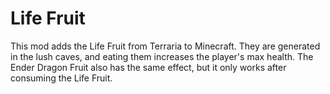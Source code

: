# Life Fruit
This mod adds the Life Fruit from Terraria to Minecraft. 
They are generated in the lush caves, and eating them increases the player's max health.
The Ender Dragon Fruit also has the same effect, but it only works after consuming the Life Fruit.
